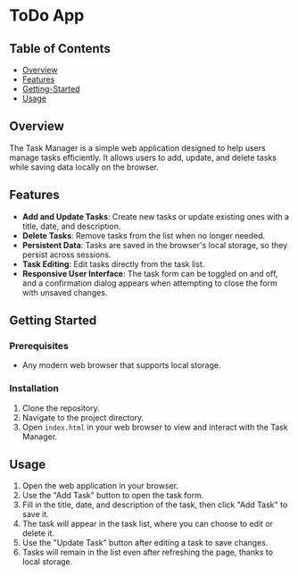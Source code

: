 # ToDo App

## Table of Contents
- [Overview](#overview)
- [Features](#features)
- [Getting-Started](#getting-started)
- [Usage](#usage)

## Overview
The Task Manager is a simple web application designed to help users manage tasks efficiently. 
It allows users to add, update, and delete tasks while saving data locally on the browser.

## Features
- **Add and Update Tasks**: Create new tasks or update existing ones with a title, date, and description.
- **Delete Tasks**: Remove tasks from the list when no longer needed.
- **Persistent Data**: Tasks are saved in the browser's local storage, so they persist across sessions.
- **Task Editing**: Edit tasks directly from the task list.
- **Responsive User Interface**: The task form can be toggled on and off, and a confirmation dialog appears when attempting to close the form with unsaved changes.

## Getting Started

### Prerequisites
- Any modern web browser that supports local storage.

### Installation
1. Clone the repository.
2. Navigate to the project directory.
3. Open `index.html` in your web browser to view and interact with the Task Manager.

## Usage
1. Open the web application in your browser.
2. Use the "Add Task" button to open the task form.
3. Fill in the title, date, and description of the task, then click "Add Task" to save it.
4. The task will appear in the task list, where you can choose to edit or delete it.
5. Use the "Update Task" button after editing a task to save changes.
6. Tasks will remain in the list even after refreshing the page, thanks to local storage.
